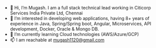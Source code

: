 - 👋 Hi, I’m Mugash. I am a full stack technical lead working in Citicorp Services India Private Ltd, Chennai 
- 👀 I’m interested in developing web applications, having 8+ years of experience in Java, Spring/Spring boot, Angular, Microservices, API development, Docker, Oracle & Mongo DB.
- 🌱 I’m currently learning Cloud technologies (AWS/Azure/GCP)
- 📫 I am reachable at mugash1120@gmail.com 

<!---
Mugashchandar/Mugashchandar is a ✨ special ✨ repository because its `README.md` (this file) appears on your GitHub profile.
You can click the Preview link to take a look at your changes.
--->
